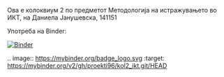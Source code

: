 Ова е колоквиум 2 по предметот Методологија на истражувањето во ИКТ, на Даниела Јанушевска, 141151

Употреба на Binder:

[![Binder](https://mybinder.org/badge_logo.svg)](https://mybinder.org/v2/gh/proekti96/kol2_ikt.git/HEAD)

.. image:: https://mybinder.org/badge_logo.svg
 :target: https://mybinder.org/v2/gh/proekti96/kol2_ikt.git/HEAD